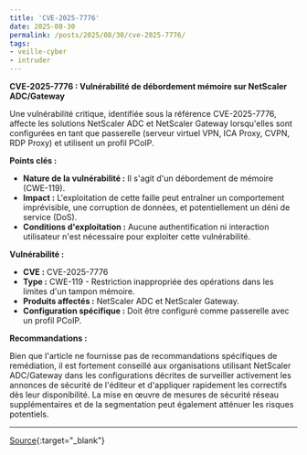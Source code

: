 ```yaml
---
title: 'CVE-2025-7776'
date: 2025-08-30
permalink: /posts/2025/08/30/cve-2025-7776/
tags:
- veille-cyber
- intruder
---
```

**CVE-2025-7776 : Vulnérabilité de débordement mémoire sur NetScaler ADC/Gateway**

Une vulnérabilité critique, identifiée sous la référence CVE-2025-7776, affecte les solutions NetScaler ADC et NetScaler Gateway lorsqu'elles sont configurées en tant que passerelle (serveur virtuel VPN, ICA Proxy, CVPN, RDP Proxy) et utilisent un profil PCoIP.

**Points clés :**

*   **Nature de la vulnérabilité :** Il s'agit d'un débordement de mémoire (CWE-119).
*   **Impact :** L'exploitation de cette faille peut entraîner un comportement imprévisible, une corruption de données, et potentiellement un déni de service (DoS).
*   **Conditions d'exploitation :** Aucune authentification ni interaction utilisateur n'est nécessaire pour exploiter cette vulnérabilité.

**Vulnérabilité :**

*   **CVE :** CVE-2025-7776
*   **Type :** CWE-119 - Restriction inappropriée des opérations dans les limites d'un tampon mémoire.
*   **Produits affectés :** NetScaler ADC et NetScaler Gateway.
*   **Configuration spécifique :** Doit être configuré comme passerelle avec un profil PCoIP.

**Recommandations :**

Bien que l'article ne fournisse pas de recommandations spécifiques de remédiation, il est fortement conseillé aux organisations utilisant NetScaler ADC/Gateway dans les configurations décrites de surveiller activement les annonces de sécurité de l'éditeur et d'appliquer rapidement les correctifs dès leur disponibilité. La mise en œuvre de mesures de sécurité réseau supplémentaires et de la segmentation peut également atténuer les risques potentiels.

---
[Source](https://cvemon.intruder.io/cves/CVE-2025-7776){:target="_blank"}
